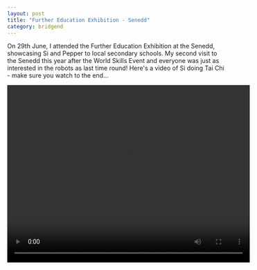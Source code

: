 ```yaml
---
layout: post
title: "Further Education Exhibition - Senedd"
category: bridgend
---
```


On 29th June, I attended the Further Education Exhibition at the Senedd, showcasing Si and Pepper to local secondary schools. My second visit to the Senedd this year after the World Skills Event and everyone was just as interested in the robots as last time round! Here's a video of Si doing Tai Chi - make sure you watch to the end...

<center><video width="560" height="410" controls>
  <source src="/assets/si-taichi.mp4" type="video/mp4">
  Your browser does not support the video tag! Upgrade your browser to view the full content.
</video></center>


